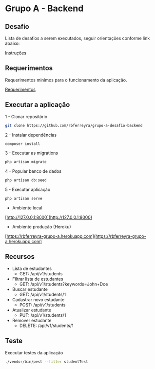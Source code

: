 # Grupo A - Backend

## Desafio

Lista de desafios a serem executados, seguir orientações conforme link abaixo:

[Instruções](https://github.com/grupo-a/challenge-full-stack-web-laravel)

## Requerimentos

Requerimentos minímos para o funcionamento da aplicação.

[Requerimentos](https://laravel.com/docs/8.x/deployment#server-requirements)

## Executar a aplicação

1 - Clonar repositório

```bash
git clone https://github.com/rbferreyra/grupo-a-desafio-backend
```

2 - Instalar dependências

```bash
composer install
```

3 - Executar as migrations

```bash
php artisan migrate
```

4 - Popular banco de dados

```bash
php artisan db:seed
```

5 - Executar aplicação

```bash
php artisan serve
```

- Ambiente local

[http://127.0.0.1:8000](http://127.0.0.1:8000)

- Ambiente produção (Heroku)

[https://rbferreyra-grupo-a.herokuapp.com](https://rbferreyra-grupo-a.herokuapp.com)

## Recursos

- Lista de estudantes
  - GET: /api/v1/students
- Filtrar lista de estudantes
  - GET: /api/v1/students?keywords=John+Doe
- Buscar estudante
  - GET: /api/v1/students/1
- Cadastrar novo estudante
  - POST: /api/v1/students
- Atualizar estudante
  - PUT: /api/v1/students/1
- Remover estudante
  - DELETE: /api/v1/students/1

## Teste

Executar testes da aplicação

```bash
./vendor/bin/pest --filter studentTest 
```
